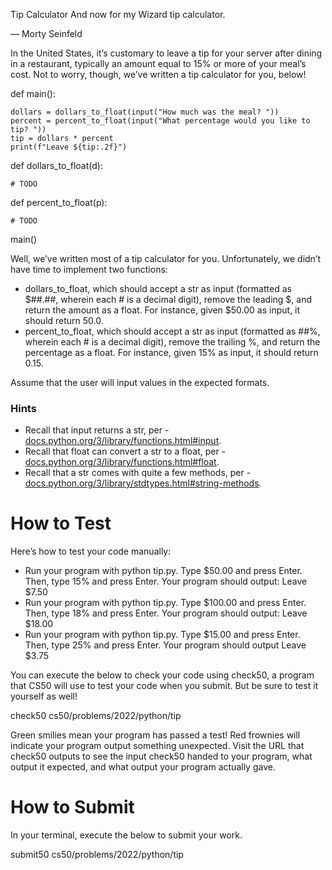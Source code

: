 Tip Calculator
And now for my Wizard tip calculator.

— Morty Seinfeld

In the United States, it’s customary to leave a tip for your server after dining in a restaurant, typically an amount equal to 15% or more of your meal’s cost. Not to worry, though, we’ve written a tip calculator for you, below!

def main():
    
    dollars = dollars_to_float(input("How much was the meal? "))
    percent = percent_to_float(input("What percentage would you like to tip? "))
    tip = dollars * percent
    print(f"Leave ${tip:.2f}")


def dollars_to_float(d):
    
    # TODO


def percent_to_float(p):
    
    # TODO


main()

Well, we’ve written most of a tip calculator for you. Unfortunately, we didn’t have time to implement two functions:

* dollars_to_float, which should accept a str as input (formatted as $##.##, wherein each # is a decimal digit), remove the leading $, and return the amount as a float. For instance, given $50.00 as input, it should return 50.0.
* percent_to_float, which should accept a str as input (formatted as ##%, wherein each # is a decimal digit), remove the trailing %, and return the percentage as a float. For instance, given 15% as input, it should return 0.15.

Assume that the user will input values in the expected formats.

### Hints

* Recall that input returns a str, per - [docs.python.org/3/library/functions.html#input](https://docs.python.org/3/library/functions.html#input).
* Recall that float can convert a str to a float, per - [docs.python.org/3/library/functions.html#float](https://docs.python.org/3/library/functions.html#float).
* Recall that a str comes with quite a few methods, per - [docs.python.org/3/library/stdtypes.html#string-methods](https://docs.python.org/3/library/stdtypes.html#string-methods).

# How to Test

Here’s how to test your code manually:

* Run your program with python tip.py. Type $50.00 and press Enter. Then, type 15% and press Enter. Your program should output:
Leave $7.50    
* Run your program with python tip.py. Type $100.00 and press Enter. Then, type 18% and press Enter. Your program should output:
Leave $18.00
* Run your program with python tip.py. Type $15.00 and press Enter. Then, type 25% and press Enter. Your program should output
Leave $3.75

You can execute the below to check your code using check50, a program that CS50 will use to test your code when you submit. But be sure to test it yourself as well!

check50 cs50/problems/2022/python/tip

Green smilies mean your program has passed a test! Red frownies will indicate your program output something unexpected. Visit the URL that check50 outputs to see the input check50 handed to your program, what output it expected, and what output your program actually gave.

# How to Submit

In your terminal, execute the below to submit your work.

submit50 cs50/problems/2022/python/tip

